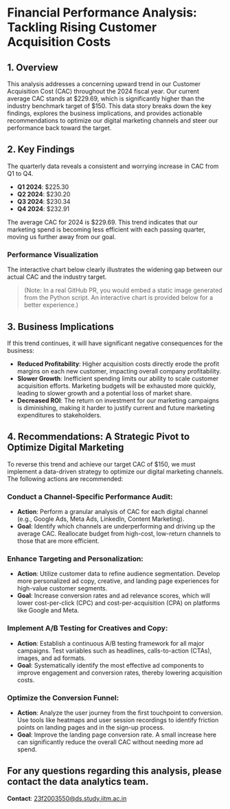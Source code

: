 # Financial Performance Analysis: Tackling Rising Customer Acquisition Costs

## 1. Overview
This analysis addresses a concerning upward trend in our Customer Acquisition Cost (CAC) throughout the 2024 fiscal year. Our current average CAC stands at $229.69, which is significantly higher than the industry benchmark target of $150. This data story breaks down the key findings, explores the business implications, and provides actionable recommendations to optimize our digital marketing channels and steer our performance back toward the target.

## 2. Key Findings
The quarterly data reveals a consistent and worrying increase in CAC from Q1 to Q4.

- **Q1 2024**: $225.30
- **Q2 2024**: $230.20
- **Q3 2024**: $230.34
- **Q4 2024**: $232.91

The average CAC for 2024 is $229.69. This trend indicates that our marketing spend is becoming less efficient with each passing quarter, moving us further away from our goal.

### Performance Visualization
The interactive chart below clearly illustrates the widening gap between our actual CAC and the industry target.

> (Note: In a real GitHub PR, you would embed a static image generated from the Python script. An interactive chart is provided below for a better experience.)

## 3. Business Implications
If this trend continues, it will have significant negative consequences for the business:

- **Reduced Profitability**: Higher acquisition costs directly erode the profit margins on each new customer, impacting overall company profitability.
- **Slower Growth**: Inefficient spending limits our ability to scale customer acquisition efforts. Marketing budgets will be exhausted more quickly, leading to slower growth and a potential loss of market share.
- **Decreased ROI**: The return on investment for our marketing campaigns is diminishing, making it harder to justify current and future marketing expenditures to stakeholders.

## 4. Recommendations: A Strategic Pivot to Optimize Digital Marketing
To reverse this trend and achieve our target CAC of $150, we must implement a data-driven strategy to optimize our digital marketing channels. The following actions are recommended:

### Conduct a Channel-Specific Performance Audit:
- **Action**: Perform a granular analysis of CAC for each digital channel (e.g., Google Ads, Meta Ads, LinkedIn, Content Marketing).
- **Goal**: Identify which channels are underperforming and driving up the average CAC. Reallocate budget from high-cost, low-return channels to those that are more efficient.

### Enhance Targeting and Personalization:
- **Action**: Utilize customer data to refine audience segmentation. Develop more personalized ad copy, creative, and landing page experiences for high-value customer segments.
- **Goal**: Increase conversion rates and ad relevance scores, which will lower cost-per-click (CPC) and cost-per-acquisition (CPA) on platforms like Google and Meta.

### Implement A/B Testing for Creatives and Copy:
- **Action**: Establish a continuous A/B testing framework for all major campaigns. Test variables such as headlines, calls-to-action (CTAs), images, and ad formats.
- **Goal**: Systematically identify the most effective ad components to improve engagement and conversion rates, thereby lowering acquisition costs.

### Optimize the Conversion Funnel:
- **Action**: Analyze the user journey from the first touchpoint to conversion. Use tools like heatmaps and user session recordings to identify friction points on landing pages and in the sign-up process.
- **Goal**: Improve the landing page conversion rate. A small increase here can significantly reduce the overall CAC without needing more ad spend.

## For any questions regarding this analysis, please contact the data analytics team.

**Contact**: 23f2003550@ds.study.iitm.ac.in
